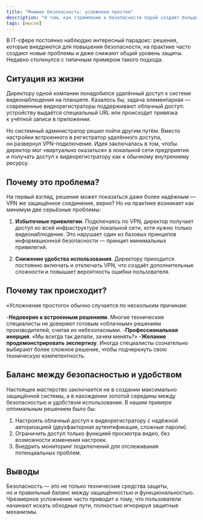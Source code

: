 ```yaml
---
title: "Мнимая безопасность: усложняеи простое"
description: "О том, как стремление к безопасности порой создаёт больше проблем, чем решает"
tags: [мысли]
---
```


В&nbsp;IT-сфере постоянно наблюдаю интересный парадокс: решения, которые внедряются для повышения безопасности, на&nbsp;практике часто создают новые проблемы и&nbsp;даже снижают общий уровень защиты. Недавно столкнулся с&nbsp;типичным примером такого подхода.

## Ситуация из&nbsp;жизни

Директору одной компании понадобился удалённый доступ к&nbsp;системе видеонаблюдения на&nbsp;планшете. Казалось&nbsp;бы, задача элементарная — современные видеорегистраторы поддерживают облачный доступ: устройству выдаётся специальный URL или происходит привязка к&nbsp;учётной записи в&nbsp;приложении.

Но&nbsp;системный администратор решил пойти другим путём. Вместо настройки встроенного в&nbsp;регистратор удалённого доступа, он&nbsp;развернул VPN-подключение. Идея заключалась в&nbsp;том, чтобы директор мог &laquo;виртуально оказаться&raquo; в&nbsp;локальной сети предприятия и&nbsp;получать доступ к&nbsp;видеорегистратору как к&nbsp;обычному внутреннему ресурсу.

## Почему это проблема?

На&nbsp;первый взгляд, решение может показаться даже более надёжным — VPN&nbsp;же защищённое соединение, верно? Но&nbsp;на&nbsp;практике возникает как минимум две серьёзные проблемы:

1. **Избыточные привилегии**. Подключаясь по&nbsp;VPN, директор получает доступ ко&nbsp;всей инфраструктуре локальной сети, хотя нужно только видеонаблюдение. Это нарушает один из&nbsp;базовых принципов информационной безопасности&nbsp;— принцип минимальных привилегий.

2. **Снижение удобства использования**. Директору приходится постоянно включать и&nbsp;отключать VPN, что создаёт дополнительные сложности и&nbsp;повышает вероятность ошибки пользователя.

## Почему так происходит?

&laquo;Усложнение простого&raquo; обычно случается по&nbsp;нескольким причинам:

-**Недоверие к&nbsp;встроенным решениям**. Многие технические специалисты не&nbsp;доверяют готовым &laquo;облачным&raquo; решениям производителей, считая их&nbsp;небезопасными.
-**Профессиональная инерция**. &laquo;Мы&nbsp;всегда так делали, зачем менять?&raquo;
-**Желание продемонстрировать экспертизу**. Иногда специалисты сознательно выбирают более сложное решение, чтобы подчеркнуть свою техническую компетентность.

## Баланс между безопасностью и&nbsp;удобством

Настоящее мастерство заключается не&nbsp;в&nbsp;создании максимально защищённой системы, а&nbsp;в&nbsp;нахождении золотой середины между безопасностью и&nbsp;удобством использования. В&nbsp;нашем примере оптимальным решением было&nbsp;бы:

1. Настроить облачный доступ к&nbsp;видеорегистратору с&nbsp;надёжной авторизацией (двухфакторная аутентификация, сложные пароли).
2. Ограничить доступ только функцией просмотра видео, без возможности изменения настроек.
3. Внедрить мониторинг подключений для отслеживания потенциальных проблем.

## Выводы

Безопасность&nbsp;— это не&nbsp;только технические средства защиты, но&nbsp;и&nbsp;правильный баланс между защищённостью и&nbsp;функциональностью. Чрезмерное усложнение часто приводит к&nbsp;тому, что пользователи начинают искать обходные пути, полностью игнорируя защитные механизмы.